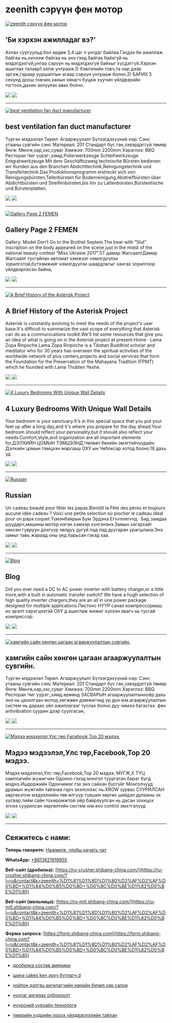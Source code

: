# zeenith сэрүүн фен мотор

<a href="https://swt.shibang-china.com/?l=ru&img&k=zeenith+%D1%81%D1%8D%D1%80%D2%AF%D2%AF%D0%BD+%D1%84%D0%B5%D0%BD+%D0%BC%D0%BE%D1%82%D0%BE%D1%80" target="_blank">![zeenith сэрүүн фен мотор](http://static.shibang-china.com/all-800x300/157.jpg)</a>

## 'Би хэрхэн ажилладаг вэ?'
Ахлах сургуульд бол ердөө 3,4 цаг л унтдаг байлаа.Гэхдээ би ажиллаж байгаа нь,хичээж байгаа нь энэ гээд байгаа байхгүй нь мэдэгдэхгүй,унтаа сэрүүн нь мэдэгдэхгүй байхыг хүсдэггүй.Хэрхэн ашиглах талаар1.ээлж унтрааж.1) Хэвлэлийн товч,та нар дээр эргэж,гараар ууршилтын агаар сэрүүн унтрааж болно.2) БАРИХ 5 секунд доош товчин,ханын хянагч буцаж хуучин үйлдвэрийн тогтоох,дахин эхлүүлэх авах болно.


<a href="https://whatsapp.shibangsoft.com/WhatsApp.php" target="_blank" title="WhatsApp">![](http://static.shibang-china.com/icon/whatsapp.png)</a> <a href="https://swt.shibang-china.com/?l=ru&icon&k=zeenith+%D1%81%D1%8D%D1%80%D2%AF%D2%AF%D0%BD+%D1%84%D0%B5%D0%BD+%D0%BC%D0%BE%D1%82%D0%BE%D1%80" target="_blank">![](http://static.shibang-china.com/icon/chat-ru.png)</a>

---

<a href="https://swt.shibang-china.com/?l=ru&img&k=zeenith+%D1%81%D1%8D%D1%80%D2%AF%D2%AF%D0%BD+%D1%84%D0%B5%D0%BD+%D0%BC%D0%BE%D1%82%D0%BE%D1%80" target="_blank">![best ventilation fan duct manufacturer](http://static.shibang-china.com/all-800x300/75.jpg)</a>

## best ventilation fan duct manufacturer
Түргэн мэдээлэл Төрөл: Агааржуулалт Бүтээгдэхүүний нэр: Сэнс утааны сувгийн сэнс Материал: 201 Стандарт бус ган,зэвэрдэггүй төмөр Өнгө: Мөнгө,хар,зэс,суваг Хэмжээ: 700mm 2200mm Хэрэглээ: BBQ Ресторан Чиг үүрэг:,хямд.Polierwerkzeuge Schleifwerkzeuge Entgratwerkzeuge.Mit dem Gesch&#228;ftszweig technische B&#252;rsten bedienen wir Kunden aus den Branchen Abdichttechnik,Reinigungstechnik und Transfertechnik.Das Produktionsprogramm erstreckt sich von Reinigungsb&#252;rsten,Tellerb&#252;rsten f&#252;r Bodenreinigung,Abstreifb&#252;rsten &#252;ber Abdichtb&#252;rsten und Streifenb&#252;rsten,bis hin zu Lattenb&#252;rsten,B&#252;rstentische und B&#252;rstenplatten.


<a href="https://whatsapp.shibangsoft.com/WhatsApp.php" target="_blank" title="WhatsApp">![](http://static.shibang-china.com/icon/whatsapp.png)</a> <a href="https://swt.shibang-china.com/?l=ru&icon&k=zeenith+%D1%81%D1%8D%D1%80%D2%AF%D2%AF%D0%BD+%D1%84%D0%B5%D0%BD+%D0%BC%D0%BE%D1%82%D0%BE%D1%80" target="_blank">![](http://static.shibang-china.com/icon/chat-ru.png)</a>

---

<a href="https://swt.shibang-china.com/?l=ru&img&k=zeenith+%D1%81%D1%8D%D1%80%D2%AF%D2%AF%D0%BD+%D1%84%D0%B5%D0%BD+%D0%BC%D0%BE%D1%82%D0%BE%D1%80" target="_blank">![Gallery Page 2 FEMEN](http://static.shibang-china.com/all-800x300/1314.jpg)</a>

## Gallery Page 2 FEMEN
Gallery: Model Don’t Go to the Brothel Septem.The bear with “Slut” inscription on the body appeared on the scene just in the midst of the national beauty contest “Miss Ukraine 2017”.5T дамар ЖагсаалтДамар Жагсаалт тусгайлан автомат хэмжээг нэмэгдүүлэх зорилготой,бүтээмжийг нэмэгдүүлэх шаардлагыг хангах зорилгоор үйлдвэрлэсэн байна,


<a href="https://whatsapp.shibangsoft.com/WhatsApp.php" target="_blank" title="WhatsApp">![](http://static.shibang-china.com/icon/whatsapp.png)</a> <a href="https://swt.shibang-china.com/?l=ru&icon&k=zeenith+%D1%81%D1%8D%D1%80%D2%AF%D2%AF%D0%BD+%D1%84%D0%B5%D0%BD+%D0%BC%D0%BE%D1%82%D0%BE%D1%80" target="_blank">![](http://static.shibang-china.com/icon/chat-ru.png)</a>

---

<a href="https://swt.shibang-china.com/?l=ru&img&k=zeenith+%D1%81%D1%8D%D1%80%D2%AF%D2%AF%D0%BD+%D1%84%D0%B5%D0%BD+%D0%BC%D0%BE%D1%82%D0%BE%D1%80" target="_blank">![A Brief History of the Asterisk Project](http://static.shibang-china.com/all-800x300/227.jpg)</a>

## A Brief History of the Asterisk Project
Asterisk is constantly evolving to meet the needs of the project's user base.It's difficult to summarize the vast scope of everything that Asterisk can do as a communications toolkit.We'll list some resources that give you an idea of what is going on in the Asterisk project at present.Home&nbsp;&#0183;&#32;Lama Zopa Rinpoche.Lama Zopa Rinpoche is a Tibetan Buddhist scholar and meditator who for 30 years has overseen the spiritual activities of the worldwide network of plus centers,projects and social services that form the Foundation for the Preservation of the Mahayana Tradition (FPMT) which he founded with Lama Thubten Yeshe.


<a href="https://whatsapp.shibangsoft.com/WhatsApp.php" target="_blank" title="WhatsApp">![](http://static.shibang-china.com/icon/whatsapp.png)</a> <a href="https://swt.shibang-china.com/?l=ru&icon&k=zeenith+%D1%81%D1%8D%D1%80%D2%AF%D2%AF%D0%BD+%D1%84%D0%B5%D0%BD+%D0%BC%D0%BE%D1%82%D0%BE%D1%80" target="_blank">![](http://static.shibang-china.com/icon/chat-ru.png)</a>

---

<a href="https://swt.shibang-china.com/?l=ru&img&k=zeenith+%D1%81%D1%8D%D1%80%D2%AF%D2%AF%D0%BD+%D1%84%D0%B5%D0%BD+%D0%BC%D0%BE%D1%82%D0%BE%D1%80" target="_blank">![4 Luxury Bedrooms With Unique Wall Details](http://static.shibang-china.com/all-800x300/1221.jpg)</a>

## 4 Luxury Bedrooms With Unique Wall Details
Your bedroom is your sanctuary.It's in this special space that you put your feet up after a long day,and it's where you prepare for the day ahead.Your bedroom should reflect your personality,but it should also reflect your needs.Comfort,style,and organization are all important elements for.ДЭЛХИЙН ЦОМЫН ТЭМЦЭЭНД.Чөлөөт бөхийн эмэгтэйчүүдийн Дэлхийн цомын тэмцээн маргааш ОХУ ын Чебоксар хотод болно.16 дахь уд


<a href="https://whatsapp.shibangsoft.com/WhatsApp.php" target="_blank" title="WhatsApp">![](http://static.shibang-china.com/icon/whatsapp.png)</a> <a href="https://swt.shibang-china.com/?l=ru&icon&k=zeenith+%D1%81%D1%8D%D1%80%D2%AF%D2%AF%D0%BD+%D1%84%D0%B5%D0%BD+%D0%BC%D0%BE%D1%82%D0%BE%D1%80" target="_blank">![](http://static.shibang-china.com/icon/chat-ru.png)</a>

---

<a href="https://swt.shibang-china.com/?l=ru&img&k=zeenith+%D1%81%D1%8D%D1%80%D2%AF%D2%AF%D0%BD+%D1%84%D0%B5%D0%BD+%D0%BC%D0%BE%D1%82%D0%BE%D1%80" target="_blank">![Russian](http://static.shibang-china.com/all-800x300/1469.jpg)</a>

## Russian
Un cadeau beaut&#233; pour f&#234;ter les papas.Bient&#244;t la F&#234;te des p&#232;res et toujours aucune id&#233;e cadeau ? Voici une petite s&#233;lection o&#249; piocher le cadeau id&#233;al pour un papa coquet.Түмэнбаярын Бум Эрдэнэ.Eгvvллегvvд&nbsp;&#0183;&#32;Бид замдаа шуударч,машины мотор нэгэн хэмээр хүнгэнэнэ.Замын хагархайг нөхсөн гувруун дээгүүр хөлдүү дугуй пад пад дуугаран урагшлана.Энэ замыг тавь жараад оны үед барьсан гэхэд хаа.


<a href="https://whatsapp.shibangsoft.com/WhatsApp.php" target="_blank" title="WhatsApp">![](http://static.shibang-china.com/icon/whatsapp.png)</a> <a href="https://swt.shibang-china.com/?l=ru&icon&k=zeenith+%D1%81%D1%8D%D1%80%D2%AF%D2%AF%D0%BD+%D1%84%D0%B5%D0%BD+%D0%BC%D0%BE%D1%82%D0%BE%D1%80" target="_blank">![](http://static.shibang-china.com/icon/chat-ru.png)</a>

---

<a href="https://swt.shibang-china.com/?l=ru&img&k=zeenith+%D1%81%D1%8D%D1%80%D2%AF%D2%AF%D0%BD+%D1%84%D0%B5%D0%BD+%D0%BC%D0%BE%D1%82%D0%BE%D1%80" target="_blank">![Blog](http://static.shibang-china.com/all-800x300/751.jpg)</a>

## Blog
Did you ever need a DC to AC power inverter with battery charger,or a little more,with a built in automatic transfer switch? We have a hugh selection of high quality inverter chargers,they are an all in one power package designed for multiple applications.Пистонс НҮҮР санал компрессормаш их эрэлт хэрэгцээтэй ОХУ д ашиглаж жижиг хүлээн авагч нь тусгай компрессор.


<a href="https://whatsapp.shibangsoft.com/WhatsApp.php" target="_blank" title="WhatsApp">![](http://static.shibang-china.com/icon/whatsapp.png)</a> <a href="https://swt.shibang-china.com/?l=ru&icon&k=zeenith+%D1%81%D1%8D%D1%80%D2%AF%D2%AF%D0%BD+%D1%84%D0%B5%D0%BD+%D0%BC%D0%BE%D1%82%D0%BE%D1%80" target="_blank">![](http://static.shibang-china.com/icon/chat-ru.png)</a>

---

<a href="https://swt.shibang-china.com/?l=ru&img&k=zeenith+%D1%81%D1%8D%D1%80%D2%AF%D2%AF%D0%BD+%D1%84%D0%B5%D0%BD+%D0%BC%D0%BE%D1%82%D0%BE%D1%80" target="_blank">![хамгийн сайн хөнгөн цагаан агааржуулалтын сувгийн.](http://static.shibang-china.com/all-800x300/592.jpg)</a>

## хамгийн сайн хөнгөн цагаан агааржуулалтын сувгийн.
Түргэн мэдээлэл Төрөл: Агааржуулалт Бүтээгдэхүүний нэр: Сэнс утааны сувгийн сэнс Материал: 201 Стандарт бус ган,зэвэрдэггүй төмөр Өнгө: Мөнгө,хар,зэс,суваг Хэмжээ: 700mm 2200mm Хэрэглээ: BBQ Ресторан Чиг үүрэг:,хямд.өрөөнд ЗАСВАРЫН агааржуулалтынхоёр дахь энэ нь цахилгаан мотор,хөгжөөн дэмжигчид үр дүн юм.агааржуулалтын систем нь дараах үйл ажиллагааг туслах болно дуу чимээ багасгах: фен antivibration суурин дээр суулгасан,


<a href="https://whatsapp.shibangsoft.com/WhatsApp.php" target="_blank" title="WhatsApp">![](http://static.shibang-china.com/icon/whatsapp.png)</a> <a href="https://swt.shibang-china.com/?l=ru&icon&k=zeenith+%D1%81%D1%8D%D1%80%D2%AF%D2%AF%D0%BD+%D1%84%D0%B5%D0%BD+%D0%BC%D0%BE%D1%82%D0%BE%D1%80" target="_blank">![](http://static.shibang-china.com/icon/chat-ru.png)</a>

---

<a href="https://swt.shibang-china.com/?l=ru&img&k=zeenith+%D1%81%D1%8D%D1%80%D2%AF%D2%AF%D0%BD+%D1%84%D0%B5%D0%BD+%D0%BC%D0%BE%D1%82%D0%BE%D1%80" target="_blank">![Мэдээ мэдээлэл,Улс төр,Facebook,Top 20 мэдээ.](http://static.shibang-china.com/all-800x300/192.jpg)</a>

## Мэдээ мэдээлэл,Улс төр,Facebook,Top 20 мэдээ.
Мэдээ мэдээлэл,Улс төр,Facebook,Top 20 мэдээ; МУГЖ,Х TҮЦ хамтлагийн жүжигчин Одoноо гэхэд монгол туургатан бараг бүгд мэднэ.Ишдоржийн Одончимэг гэх энэ сайхан бүсгүйг Монголчууд драмын жүжгийн тайзнаа гарч эхэлснээс нь.XROW зурвас СУУРИЛСАН хөргөхxrow мэдээллийн төв өлгүүр түвшин хөргөх шийдэл дулааны эх үүсвэр,тийм сайн тохиромжтой ойр байрлуулсан нь дасан зохицох эгнээ суурилсан хөргөлтийн систем юм.evo control эмхтгэлүүд


<a href="https://whatsapp.shibangsoft.com/WhatsApp.php" target="_blank" title="WhatsApp">![](http://static.shibang-china.com/icon/whatsapp.png)</a> <a href="https://swt.shibang-china.com/?l=ru&icon&k=zeenith+%D1%81%D1%8D%D1%80%D2%AF%D2%AF%D0%BD+%D1%84%D0%B5%D0%BD+%D0%BC%D0%BE%D1%82%D0%BE%D1%80" target="_blank">![](http://static.shibang-china.com/icon/chat-ru.png)</a>

---
## Свяжитесь с нами:

**Теперь говорите:** [Нажмите, чтобы начать чат](https://swt.shibang-china.com?l=ru&contact&k=zeenith+%D1%81%D1%8D%D1%80%D2%AF%D2%AF%D0%BD+%D1%84%D0%B5%D0%BD+%D0%BC%D0%BE%D1%82%D0%BE%D1%80)

**WhatsApp:**  [+8613621919955](https://whatsapp.shibangsoft.com/WhatsApp.php)

**Веб-сайт (дробилка):** [https://ru-crusher.shibang-china.com/](https://ru-crusher.shibang-china.com/?l=ru&contact&k=zeenith+%D1%81%D1%8D%D1%80%D2%AF%D2%AF%D0%BD+%D1%84%D0%B5%D0%BD+%D0%BC%D0%BE%D1%82%D0%BE%D1%80)

**Веб-сайт (мельница):** [https://ru-mill.shibang-china.com/](https://ru-mill.shibang-china.com/?l=ru&contact&k=zeenith+%D1%81%D1%8D%D1%80%D2%AF%D2%AF%D0%BD+%D1%84%D0%B5%D0%BD+%D0%BC%D0%BE%D1%82%D0%BE%D1%80)

**Форма запроса:** [https://form.shibang-china.com](https://form.shibang-china.com?l=ru&contact&k=zeenith+%D1%81%D1%8D%D1%80%D2%AF%D2%AF%D0%BD+%D1%84%D0%B5%D0%BD+%D0%BC%D0%BE%D1%82%D0%BE%D1%80)

* [дробилка состав америки](../126/%D0%B4%D1%80%D0%BE%D0%B1%D0%B8%D0%BB%D0%BA%D0%B0%20%D1%81%D0%BE%D1%81%D1%82%D0%B0%D0%B2%20%D0%B0%D0%BC%D0%B5%D1%80%D0%B8%D0%BA%D0%B8.md)

* [шинэ cakes ken эрүү бутлагч d](../129/%D1%88%D0%B8%D0%BD%D1%8D%20cakes%20ken%20%D1%8D%D1%80%D2%AF%D2%AF%20%D0%B1%D1%83%D1%82%D0%BB%D0%B0%D0%B3%D1%87%20d.md)

* [нойтон дэлгэц ангилагчийн нарийн бичил хар салхи](../129/%D0%BD%D0%BE%D0%B9%D1%82%D0%BE%D0%BD%20%D0%B4%D1%8D%D0%BB%D0%B3%D1%8D%D1%86%20%D0%B0%D0%BD%D0%B3%D0%B8%D0%BB%D0%B0%D0%B3%D1%87%D0%B8%D0%B9%D0%BD%20%D0%BD%D0%B0%D1%80%D0%B8%D0%B9%D0%BD%20%D0%B1%D0%B8%D1%87%D0%B8%D0%BB%20%D1%85%D0%B0%D1%80%20%D1%81%D0%B0%D0%BB%D1%85%D0%B8.md)

* [нунтаг ангилах олборлолт](../130/%D0%BD%D1%83%D0%BD%D1%82%D0%B0%D0%B3%20%D0%B0%D0%BD%D0%B3%D0%B8%D0%BB%D0%B0%D1%85%20%D0%BE%D0%BB%D0%B1%D0%BE%D1%80%D0%BB%D0%BE%D0%BB%D1%82.md)

* [нүүрсний уурхайн технологи](../129/%D0%BD%D2%AF%D2%AF%D1%80%D1%81%D0%BD%D0%B8%D0%B9%20%D1%83%D1%83%D1%80%D1%85%D0%B0%D0%B9%D0%BD%20%D1%82%D0%B5%D1%85%D0%BD%D0%BE%D0%BB%D0%BE%D0%B3%D0%B8.md)

* [төмрийн хүдрийн ороох үйлдвэрлэлийн тайлан](../130/%D1%82%D3%A9%D0%BC%D1%80%D0%B8%D0%B9%D0%BD%20%D1%85%D2%AF%D0%B4%D1%80%D0%B8%D0%B9%D0%BD%20%D0%BE%D1%80%D0%BE%D0%BE%D1%85%20%D2%AF%D0%B9%D0%BB%D0%B4%D0%B2%D1%8D%D1%80%D0%BB%D1%8D%D0%BB%D0%B8%D0%B9%D0%BD%20%D1%82%D0%B0%D0%B9%D0%BB%D0%B0%D0%BD.md)